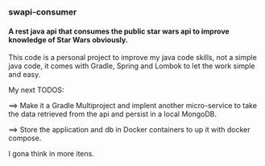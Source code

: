 ### swapi-consumer
#### A rest java api that consumes the public star wars api to improve knowledge of Star Wars obviously.

This code is a personal project to improve my java code skills, not a simple java code, it comes with Gradle, Spring and Lombok 
to let the work simple and easy.

My next TODOS:

==> Make it a Gradle Multiproject and implent another micro-service to take the data retrieved from the api and persist
in a local MongoDB.

==> Store the application and db in Docker containers to up it with docker compose.

I gona think in more itens.

